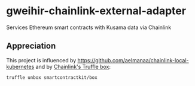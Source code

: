 # gweihir-chainlink-external-adapter
Services Ethereum smart contracts with Kusama data via Chainlink

## Appreciation
This project is influenced by https://github.com/aelmanaa/chainlink-local-kubernetes and 
by [Chainlink's Truffle box](https://github.com/smartcontractkit/truffle-starter-kit):
```
truffle unbox smartcontractkit/box
```